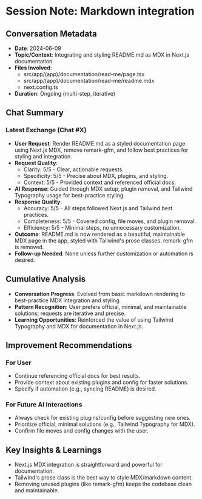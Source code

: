 # Session Note: Markdown integration

## Conversation Metadata

- **Date**: 2024-06-09
- **Topic/Context**: Integrating and styling README.md as MDX in Next.js documentation
- **Files Involved**:
  - src/app/(app)/documentation/read-me/page.tsx
  - src/app/(app)/documentation/read-me/readme.mdx
  - next.config.ts
- **Duration**: Ongoing (multi-step, iterative)

## Chat Summary

### Latest Exchange (Chat #X)

- **User Request**: Render README.md as a styled documentation page using Next.js MDX, remove remark-gfm, and follow best practices for styling and integration.
- **Request Quality**:
  - Clarity: 5/5 - Clear, actionable requests.
  - Specificity: 5/5 - Precise about MDX, plugins, and styling.
  - Context: 5/5 - Provided context and referenced official docs.
- **AI Response**: Guided through MDX setup, plugin removal, and Tailwind Typography usage for best-practice styling.
- **Response Quality**:
  - Accuracy: 5/5 - All steps followed Next.js and Tailwind best practices.
  - Completeness: 5/5 - Covered config, file moves, and plugin removal.
  - Efficiency: 5/5 - Minimal steps, no unnecessary customization.
- **Outcome**: README.md is now rendered as a beautiful, maintainable MDX page in the app, styled with Tailwind's prose classes. remark-gfm is removed.
- **Follow-up Needed**: None unless further customization or automation is desired.

## Cumulative Analysis

- **Conversation Progress**: Evolved from basic markdown rendering to best-practice MDX integration and styling.
- **Pattern Recognition**: User prefers official, minimal, and maintainable solutions; requests are iterative and precise.
- **Learning Opportunities**: Reinforced the value of using Tailwind Typography and MDX for documentation in Next.js.

## Improvement Recommendations

### For User

- Continue referencing official docs for best results.
- Provide context about existing plugins and config for faster solutions.
- Specify if automation (e.g., syncing README) is desired.

### For Future AI Interactions

- Always check for existing plugins/config before suggesting new ones.
- Prioritize official, minimal solutions (e.g., Tailwind Typography for MDX).
- Confirm file moves and config changes with the user.

## Key Insights & Learnings

- Next.js MDX integration is straightforward and powerful for documentation.
- Tailwind's prose class is the best way to style MDX/markdown content.
- Removing unused plugins (like remark-gfm) keeps the codebase clean and maintainable.
